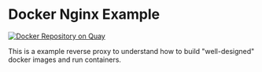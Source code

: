 # Docker Nginx Example
[![Docker Repository on Quay](https://quay.io/repository/spesnova/nginx-example/status "Docker Repository on Quay")](https://quay.io/repository/spesnova/nginx-example)

This is a example reverse proxy to understand how to build "well-designed" docker images and run containers.
